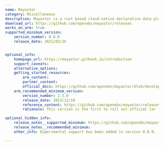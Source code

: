 ```yaml
---
name: Mayastor
category: Miscellaneous
description: Mayastor is a rust based cloud-native declarative data plane, which abstracts storage resources and their differences through the data plane.
download_url: https://github.com/openebs/mayastor/releases
works_on_arm: true
supported_minimum_version:
    version_number: 0.8.0
    release_date: 2021/03/25


optional_info:
    homepage_url: https://mayastor.gitbook.io/introduction
    support_caveats:
    alternative_options:
    getting_started_resources:
        arm_content:
        partner_content:
        official_docs: https://github.com/openebs/mayastor/blob/develop/doc/build.md
    arm_recommended_minimum_version:
        version_number: 2.5.0
        release_date: 2023/12/18
        reference_content: https://github.com/openebs/mayastor/releases/tag/v2.5.0
        rationale: This version is the first to roll out official tar for kubectl-mayastor-aarch64-linux-musl.

optional_hidden_info:
    release_notes__supported_minimum: https://github.com/openebs/mayastor/releases/tag/v0.8.0
    release_notes__recommended_minimum:
    other_info: Experimental support has been added in version 0.8.0.

---
```

